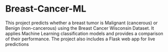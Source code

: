 # Breast-Cancer-ML
This project predicts whether a breast tumor is Malignant (cancerous) or Benign (non-cancerous) using the Breast Cancer Wisconsin Dataset. It applies Machine Learning classification models and provides a comparison of their performance.  The project also includes a Flask web app for live predictions
